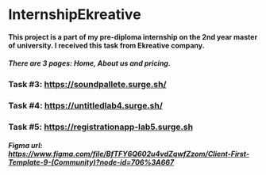# InternshipEkreative
#### This project is a part of my pre-diploma internship on the 2nd year master of university. I received this task from Ekreative company.

##### There are 3 pages: Home, About us and pricing.

### Task #3: https://soundpallete.surge.sh/
### Task #4: https://untitledlab4.surge.sh/ 
### Task #5: https://registrationapp-lab5.surge.sh

##### Figma url: https://www.figma.com/file/BfTFY6Q602u4vdZqwfZzom/Client-First-Template-9-(Community)?node-id=706%3A667

